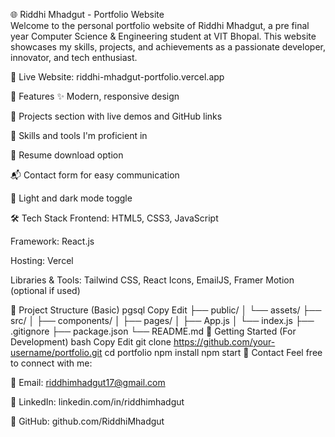🌐 Riddhi Mhadgut - Portfolio Website<br>
Welcome to the personal portfolio website of Riddhi Mhadgut, a pre final year Computer Science & Engineering student at VIT Bhopal. This website showcases my skills, projects, and achievements as a passionate developer, innovator, and tech enthusiast.

🔗 Live Website: riddhi-mhadgut-portfolio.vercel.app

📌 Features
✨ Modern, responsive design

💼 Projects section with live demos and GitHub links

🧠 Skills and tools I'm proficient in

📃 Resume download option

📬 Contact form for easy communication

🌙 Light and dark mode toggle

🛠️ Tech Stack
Frontend: HTML5, CSS3, JavaScript

Framework: React.js

Hosting: Vercel

Libraries & Tools: Tailwind CSS, React Icons, EmailJS, Framer Motion (optional if used)

📂 Project Structure (Basic)
pgsql
Copy
Edit
├── public/
│   └── assets/
├── src/
│   ├── components/
│   ├── pages/
│   ├── App.js
│   └── index.js
├── .gitignore
├── package.json
└── README.md
🚀 Getting Started (For Development)
bash
Copy
Edit
git clone https://github.com/your-username/portfolio.git
cd portfolio
npm install
npm start
📧 Contact
Feel free to connect with me:

📮 Email: riddhimhadgut17@gmail.com

💼 LinkedIn: linkedin.com/in/riddhimhadgut

🐙 GitHub: github.com/RiddhiMhadgut
